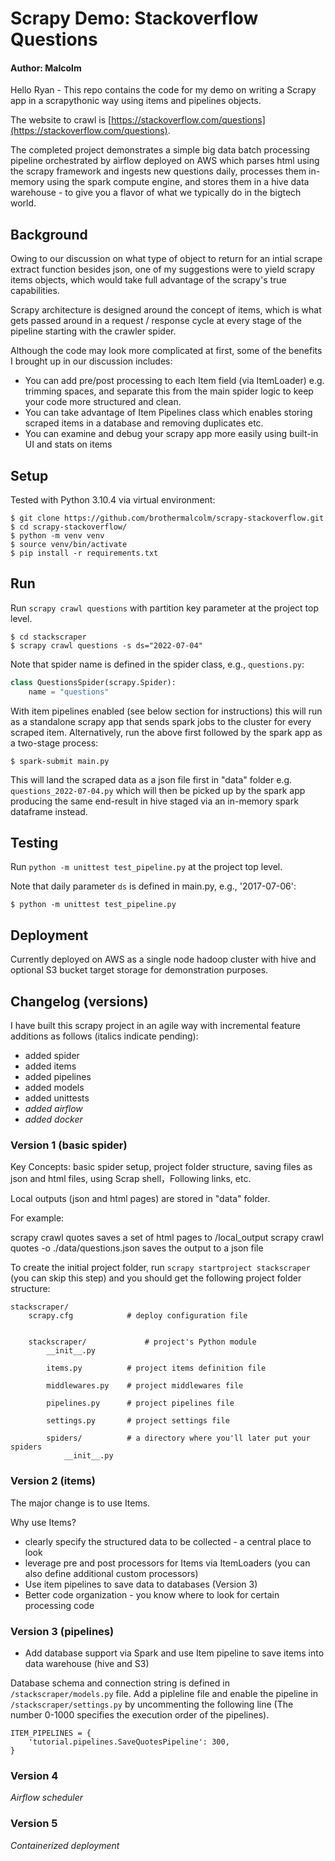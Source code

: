 # Scrapy Demo: Stackoverflow Questions

#### Author: Malcolm
Hello Ryan - This repo contains the code for my demo on writing a Scrapy app in a scrapythonic way using items and pipelines objects.

The website to crawl is [https://stackoverflow.com/questions](https://stackoverflow.com/questions).

The completed project demonstrates a simple big data batch processing pipeline orchestrated by airflow deployed on AWS which parses html using the scrapy framework and ingests new questions daily, processes them in-memory using the spark compute engine, and stores them in a hive data warehouse - to give you a flavor of what we typically do in the bigtech world.

## Background 
Owing to our discussion on what type of object to return for an intial scrape extract function besides json, one of my suggestions were to yield scrapy items objects, which would take full advantage of the scrapy's true capabilities.

Scrapy architecture is designed around the concept of items, which is what gets passed around in a request / response cycle at every stage of the pipeline starting with the crawler spider.

Although the code may look more complicated at first, some of the benefits I brought up in our discussion includes: 
- You can add pre/post processing to each Item field (via ItemLoader) e.g. trimming spaces, and separate this from the main spider logic to keep your code more structured and clean.
- You can take advantage of Item Pipelines class which enables storing scraped items in a database and removing duplicates etc.
- You can examine and debug your scrapy app more easily using built-in UI and stats on items

## Setup
Tested with Python 3.10.4 via virtual environment:
```shell
$ git clone https://github.com/brothermalcolm/scrapy-stackoverflow.git
$ cd scrapy-stackoverflow/
$ python -m venv venv
$ source venv/bin/activate
$ pip install -r requirements.txt
```

## Run

Run `scrapy crawl questions` with partition key parameter at the project top level.
```shell
$ cd stackscraper
$ scrapy crawl questions -s ds="2022-07-04"
```

Note that spider name is defined in the spider class, e.g., `questions.py`:
```python
class QuestionsSpider(scrapy.Spider):
    name = "questions"
```

With item pipelines enabled (see below section for instructions) this will run as a standalone scrapy app that sends spark jobs to the cluster for every scraped item. Alternatively, run the above first followed by the spark app as a two-stage process:
```shell
$ spark-submit main.py
```
This will land the scraped data as a json file first in "data" folder e.g. `questions_2022-07-04.py` which will then be picked up by the spark app producing the same end-result in hive staged via an in-memory spark dataframe instead.

## Testing

Run `python -m unittest test_pipeline.py` at the project top level.

Note that daily parameter `ds` is defined in main.py, e.g., '2017-07-06':
```shell
$ python -m unittest test_pipeline.py
```

## Deployment

Currently deployed on AWS as a single node hadoop cluster with hive and optional S3 bucket target storage for demonstration purposes.

## Changelog (versions)

I have built this scrapy project in an agile way with incremental feature additions as follows (italics indicate pending):
- added spider
- added items
- added pipelines
- added models 
- added unittests
- *added airflow*
- *added docker*

### Version 1 (basic spider)

Key Concepts: basic spider setup, project folder structure, saving files as json and html files, using Scrap shell，Following links, etc.

Local outputs (json and html pages) are stored in "data" folder.

For example:

scrapy crawl quotes saves a set of html pages to /local_output
scrapy crawl quotes -o ./data/questions.json saves the output to a json file



To create the initial project folder, run `scrapy startproject stackscraper` (you can skip this step) and you should get the following project folder structure:

```
stackscraper/
    scrapy.cfg            # deploy configuration file


    stackscraper/             # project's Python module
        __init__.py

        items.py          # project items definition file

        middlewares.py    # project middlewares file

        pipelines.py      # project pipelines file

        settings.py       # project settings file

        spiders/          # a directory where you'll later put your spiders
            __init__.py
```


### Version 2 (items)

The major change is to use Items.

Why use Items?

- clearly specify the structured data to be collected - a central place to look
- leverage pre and post processors for Items via ItemLoaders (you can also define additional custom processors)
- Use item pipelines to save data to databases (Version 3)
- Better code organization - you know where to look for certain processing code

### Version 3 (pipelines)

- Add database support via Spark and use Item pipeline to save items into data warehouse (hive and S3)

Database schema and connection string is defined in `/stackscraper/models.py` file.
Add a pipleline file and enable the pipeline in `/stackscraper/settings.py` by uncommenting the following line (The number 0-1000 specifies the execution order of the pipelines).

```
ITEM_PIPELINES = {
    'tutorial.pipelines.SaveQuotesPipeline': 300,
}
```

### Version 4 
*Airflow scheduler*

### Version 5 
*Containerized deployment*
